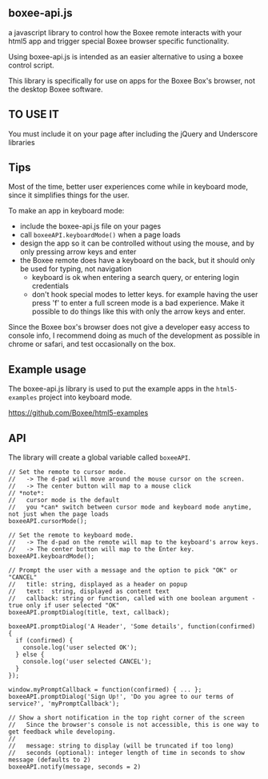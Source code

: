 boxee-api.js
---

a javascript library to control how the Boxee remote interacts with your html5 app and trigger special Boxee browser specific functionality.

Using boxee-api.js is intended as an easier alternative to using a boxee control script.

This library is specifically for use on apps for the Boxee Box's browser, not the desktop Boxee software.

TO USE IT
---
You must include it on your page after including the jQuery and Underscore libraries


Tips
---

Most of the time, better user experiences come while in keyboard mode, since it simplifies things for the user.  

To make an app in keyboard mode:

  * include the boxee-api.js file on your pages
  * call `boxeeAPI.keyboardMode()` when a page loads
  * design the app so it can be controlled without using the mouse, and by only pressing arrow keys and enter
  * the Boxee remote does have a keyboard on the back, but it should only be used for typing, not navigation
      * keyboard is ok when entering a search query, or entering login credentials
      * don't hook special modes to letter keys. for example having the user press 'f' to enter a full screen mode is a bad experience.  Make it possible to do things like this with only the arrow keys and enter.
      
Since the Boxee box's browser does not give a developer easy access to console info, I recommend doing as much of the development as possible in chrome or safari, and test occasionally on the box.


Example usage
---
The boxee-api.js library is used to put the example apps in the `html5-examples` project into keyboard mode.

https://github.com/Boxee/html5-examples


API
---

The library will create a global variable called `boxeeAPI`.

    // Set the remote to cursor mode.  
    //   -> The d-pad will move around the mouse cursor on the screen.  
    //   -> The center button will map to a mouse click
    // *note*:
    //   cursor mode is the default
    //   you *can* switch between cursor mode and keyboard mode anytime, not just when the page loads
    boxeeAPI.cursorMode();

    // Set the remote to keyboard mode.  
    //   -> The d-pad on the remote will map to the keyboard's arrow keys.  
    //   -> The center button will map to the Enter key.
    boxeeAPI.keyboardMode();
  
    // Prompt the user with a message and the option to pick "OK" or "CANCEL"
    //   title: string, displayed as a header on popup
    //   text:  string, displayed as content text
    //   callback: string or function, called with one boolean argument - true only if user selected "OK"
    boxeeAPI.promptDialog(title, text, callback);
  
    boxeeAPI.promptDialog('A Header', 'Some details', function(confirmed) {
      if (confirmed) {
        console.log('user selected OK');
      } else {
        console.log('user selected CANCEL');
      }
    });
  
    window.myPromptCallback = function(confirmed) { ... };
    boxeeAPI.promptDialog('Sign Up!', 'Do you agree to our terms of service?', 'myPromptCallback');
  
    // Show a short notification in the top right corner of the screen
    //   Since the browser's console is not accessible, this is one way to get feedback while developing.
    //
    //   message: string to display (will be truncated if too long)
    //   seconds (optional): integer length of time in seconds to show message (defaults to 2)
    boxeeAPI.notify(message, seconds = 2)


